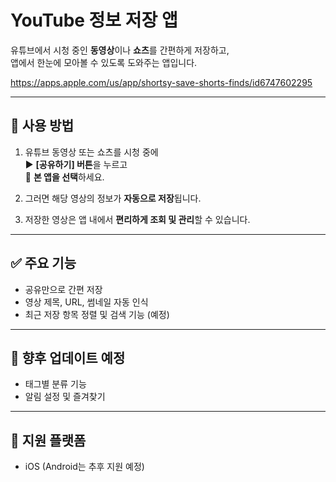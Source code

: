 # YouTube 정보 저장 앱

유튜브에서 시청 중인 **동영상**이나 **쇼츠**를 간편하게 저장하고,  
앱에서 한눈에 모아볼 수 있도록 도와주는 앱입니다.



https://apps.apple.com/us/app/shortsy-save-shorts-finds/id6747602295



---

## 📱 사용 방법

1. 유튜브 동영상 또는 쇼츠를 시청 중에  
   ▶️ **[공유하기] 버튼**을 누르고  
   📲 **본 앱을 선택**하세요.

2. 그러면 해당 영상의 정보가 **자동으로 저장**됩니다.

3. 저장한 영상은 앱 내에서 **편리하게 조회 및 관리**할 수 있습니다.

---

## ✅ 주요 기능

- 공유만으로 간편 저장
- 영상 제목, URL, 썸네일 자동 인식
- 최근 저장 항목 정렬 및 검색 기능 (예정)

---

## 🚀 향후 업데이트 예정

- 태그별 분류 기능
- 알림 설정 및 즐겨찾기

---

## 📌 지원 플랫폼

- iOS (Android는 추후 지원 예정)